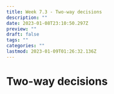 ```yaml
---
title: Week 7.3 - Two-way decisions
description: ""
date: 2023-01-08T23:10:50.297Z
preview: ""
draft: false
tags: ""
categories: ""
lastmod: 2023-01-09T01:26:32.136Z
---
```

# Two-way decisions